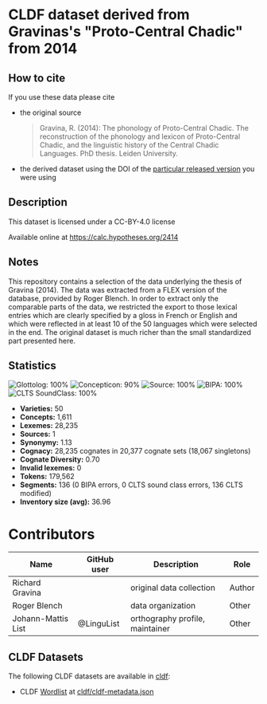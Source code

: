 # CLDF dataset derived from Gravinas's "Proto-Central Chadic" from 2014

## How to cite

If you use these data please cite
- the original source
  > Gravina, R. (2014): The phonology of Proto-Central Chadic. The reconstruction of the phonology and lexicon of Proto-Central Chadic, and the linguistic history of the Central Chadic Languages. PhD thesis. Leiden University.
- the derived dataset using the DOI of the [particular released version](../../releases/) you were using

## Description


This dataset is licensed under a CC-BY-4.0 license

Available online at https://calc.hypotheses.org/2414

## Notes

This repository contains a selection of the data underlying the thesis of Gravina (2014). The data was extracted from a FLEX version of the database, provided by Roger Blench. In order to extract only the comparable parts of the data, we restricted the export to those lexical entries which are clearly specified by a gloss in French or English and which were reflected in at least 10 of the 50 languages which were selected in the end. The original dataset is much richer than the small standardized part presented here.



## Statistics


![Glottolog: 100%](https://img.shields.io/badge/Glottolog-100%25-brightgreen.svg "Glottolog: 100%")
![Concepticon: 90%](https://img.shields.io/badge/Concepticon-90%25-green.svg "Concepticon: 90%")
![Source: 100%](https://img.shields.io/badge/Source-100%25-brightgreen.svg "Source: 100%")
![BIPA: 100%](https://img.shields.io/badge/BIPA-100%25-brightgreen.svg "BIPA: 100%")
![CLTS SoundClass: 100%](https://img.shields.io/badge/CLTS%20SoundClass-100%25-brightgreen.svg "CLTS SoundClass: 100%")

- **Varieties:** 50
- **Concepts:** 1,611
- **Lexemes:** 28,235
- **Sources:** 1
- **Synonymy:** 1.13
- **Cognacy:** 28,235 cognates in 20,377 cognate sets (18,067 singletons)
- **Cognate Diversity:** 0.70
- **Invalid lexemes:** 0
- **Tokens:** 179,562
- **Segments:** 136 (0 BIPA errors, 0 CLTS sound class errors, 136 CLTS modified)
- **Inventory size (avg):** 36.96

# Contributors

Name | GitHub user | Description | Role |
--- | --- | --- | --- |
Richard Gravina | | original data collection | Author
Roger Blench | | data organization | Other
Johann-Mattis List | @LinguList| orthography profile, maintainer | Other




## CLDF Datasets

The following CLDF datasets are available in [cldf](cldf):

- CLDF [Wordlist](https://github.com/cldf/cldf/tree/master/modules/Wordlist) at [cldf/cldf-metadata.json](cldf/cldf-metadata.json)